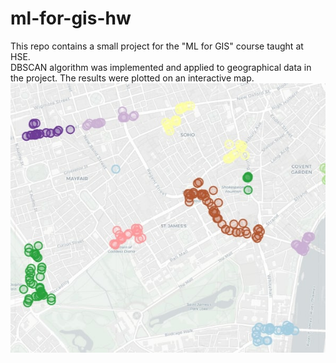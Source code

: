 # ml-for-gis-hw
This repo contains a small project for the "ML for GIS" course taught at HSE.\
DBSCAN algorithm was implemented and applied to geographical data in the project. The results were plotted on an interactive map.
![alt text](map.jpg)
